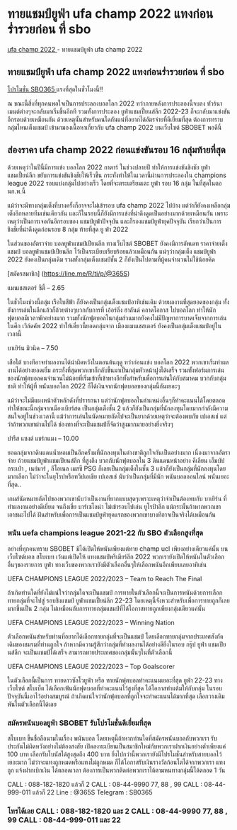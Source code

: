 # ทายแชมป์ยูฟ่า ufa champ 2022 แทงก่อนร่ำรวยก่อน ที่ sbo

[ ufa champ 2022 ]( https://sbobet.sbo365.com/ufa-champ-2022/ ) - ทายแชมป์ยูฟ่า ufa champ 2022

## ทายแชมป์ยูฟ่า ufa champ 2022 แทงก่อนร่ำรวยก่อน ที่ sbo

[โปรโมชั่น SBO365 ]( https://sbobet.sbo365.com/promotion_sbobet/) แรงที่สุดในชั่วโมงนี้!!

ณ ขณะนี้สิ่งที่ทุกคนพอใจเป็นการประลองบอลโลก 2022 ทว่าภายหลังการประลองนี้จบลง ทัวร์นาเมนต์ต่างๆจะกลับมาเริ่มขึ้นอีกที รวมทั้งการประลอง ยูฟ่าแชมเปี้ยนส์ลีก 2022-23 ก็จะกลับมาแข่งขันอีกรอบด้วยเหมือนกัน ด้วยเหตุนั้นสำหรับคนใดกันแน่ที่อยากได้อัตรจ่ายที่ดีเยี่ยมที่สุด ต้องการทราบกลุ่มไหนเต็งแชมป์ เข้ามามองเนื้อหาเกี่ยวกับ ufa champ 2022 บนเว็บไซต์ SBOBET พอดีนี่

## ส่องราคา ufa champ 2022 ก่อนแข่งขันรอบ 16 กลุ่มท้ายที่สุด

ด้วยเหตุว่าในปีนี้มีการแข่ง บอลโลก 2022 กาตาร์ ในช่วงปลายปี ทำให้การแข่งขันชิงชัย ยูฟ่า แชมเปี้ยน์ลีก ขยับการแข่งขันชิงชัยให้เร็วขึ้น กระทั่งทำให้ในเวลานี้ผ่านการประลองใน champions league 2022 รอบแบ่งกลุ่มไปอย่างเร็ว โดยที่จะตระเตรียมเตะ ยูฟ่า รอบ 16 กลุ่ม ในที่สุดในตอนก.พ.นี้

แม้ว่าจะมีทางกลุ่มเต็งที่บางครั้งก็อาจจะไม่เข้ารอบ ufa champ 2022 ไปบ้าง แต่ว่าก็ยังคงเหลือกลุ่มเต็งอีกหลายทีมเช่นเดียวกัน และก็ในรอบนี้ก็ยังมีการแข่งที่น่าดึงดูดเป็นอย่างมากด้วยเหมือนกัน เพราะเหตุว่าเป็นการเจอกันอีกรอบของ แชมป์ยูฟ่าปัจจุบัน และก็รองแชมป์ยูฟ่ายุคปัจจุบัน เรียกว่าเป็นการชิงชัยที่น่าดึงดูดก่อนรอบ 8 กลุ่ม ท้ายที่สุด ยู ฟ่า 2022

ในส่วนของอัตราจ่าย บอลยูฟ่าแชมป์เปียนลีก ทางเว็บไซต์ SBOBET ยังคงมีการอัพเดท ราคาจ่ายเต็งแชมป์ บอลยูฟ่าแชมป์เปียนลีก ไว้เป็นระเบียบเรียบร้อยแล้วเหมือนกัน แน่ๆว่ากลุ่มเต็ง แชมป์ยูฟ่า 2022 ยังคงเป็นกลุ่มเดิม รวมทั้งกลุ่มเต็งแชมป์ชั้น 2 ก็ยังเป็นไปตามที่ผู้คนจำนวนไม่ใช้น้อยคิด

[สมัครสมาชิก] (https://line.me/R/ti/p/@365S)

แมนเชสเตอร์ ซิตี้ – 2.65

ในชั่วโมงช่วงนี้กลุ่ม เรือใบสีฟ้า ก็ยังคงเป็นกลุ่มเต็งแชมป์อาทิเช่นเดิม ด้วยผลงานที่สุดยอดของกลุ่ม ทั้งยังการเล่นในลีกแล้วก็ถ้วยต่างๆบวกกับการที่ เอ้อร์ลิ่ง ฮาลันด์ คลาดโอกาส ไปบอลโลก ทำให้นักฟุตบอลมีเวลาพักอย่างมาก รวมทั้งนักฟุตบอลในกลุ่มส่วนมากยังคงไม่มีปัญหาการบาดเจ็บจากการเล่นในศึก เวิล์ดคัพ 2022 ทำให้เดี๋ยวนี้ยอดกลุ่มจาก เมืองแมนเชสเตอร์ ยังคงเป็นกลุ่มเต็งแชมป์อยู่ในเวลานี้

บาเยิร์น มิวนิค – 7.50

เสือใต้ บางทีอาจทำผลงานได้น่าผิดหวังในตอนต้นฤดู ทว่าก่อนแข่ง บอลโลก 2022 พวกเขาเริ่มทำผลงานได้อย่างยอดเยี่ม กระทั่งที่สุดพวกเขาก็กลับขึ้นมาเป็นกลุ่มหัวหน้าฝูงได้เสร็จ รวมทั้งฟอร์มการเล่นของนักฟุตบอลคนจำนวนไม่น้อยที่เริ่มเข้าที่เข้าทางอีกทั้งสำหรับเพื่อการเล่นให้กับสมาคม บวกกับกลุ่มชาติ ทำให้ผู้ที่ พนันบอลโลก 2022 ก็ได้เงินจากนักฟุตบอลของกลุ่มนี้กันเยอะๆ

แม้ว่าจะไม่มีแผงหน้าตัวหลักดังที่ปรารถนา แต่ว่านักฟุตบอลในตำแหน่งอื่นๆก็ทำคะแนนได้โดยตลอด ทำให้ขณะนี้กลุ่มจากเมืองเบียร์สด เป็นกลุ่มเต็งชั้น 2 แล้วก็ยังเป็นกลุ่มที่นักลงทุนโดยมากกำลังมีความสนใจอยู่ในช่วงเวลานี้ แม้ว่าการเล่นในนัดหมายถัดไปจะเป็นยากด้วยเหตุว่าจะต้องพบกับ เปเอสเช่ แต่ว่าถ้าพวกเขาผ่านไปได้ ช่องทางที่จะเป็นแชมป์ก็จัดว่าสูงมากมายอย่างยิ่งจริงๆ

ปารีส แซงต์ แชร์กแมง – 10.00

ยอดกลุ่มจากดินแดนน้ำหอมเป็นอีกครั้งมที่นักลงทุนในต่างชาติถูกใจกันเป็นอย่างมาก เนื่องมาจากอัตราจ่าย ถ้วยแชมป์ยูฟ่าแชมเปียนส์ลีก ที่สูงถึง บวกกับนักฟุตบอลใน 3 ดินแดนหน้าอย่าง คีเลียน เอ็มบัปกระเป๋า , เนย์มาร์ , ลีโอเนล เมสซี PSG ก็เลยเป็นกลุ่มเต็งในชั้น 3 แล้วก็ยังเป็นกลุ่มที่นักลงทุนโดยมากเลือก ไม่ว่าจะในยุโรปหรือทวีปเอเชีย เปเอสเช่ นับว่าเป็นกลุ่มที่มีนัก พนันบอลออนไลน์ พนันเยอะที่สุด..

เกมส์นัดหมายถัดไปของพวกเขานับว่าเป็นงานที่ยากแบบสุดๆเพราะเหตุว่าจำเป็นต้องพบกับ บาเยิร์น ที่ทำผลงานอย่างดีเยี่ยม จนถึงเขี่ย บาร์เซโลน่า ไม่เข้ารอบไปเล่น ยูโรป้าลีก แม้กระนั้นถ้าหากพวกเขาเอาชนะไปได้ ฝันสำหรับเพื่อการเป็นแชมป์ยูฟ่ายุคแรกของพวกเขาบางทีอาจเป็นจริงได้เหมือนกัน

### พนัน uefa champions league 2021-22 กับ SBO ตัวเลือกสูงที่สุด

อย่างที่ทุกคนทราบ SBOBET มิได้เปิดให้พนันเพียงแต่ทาย champ ucl เพียงอย่างเดียวแค่นั้น บนเว็บไซต์บอล สโบเบท เว้นแต่เปิดให้ แทงแชมป์พรีเมียร์ลีก 2022 พวกเรายังเปิดให้พนันในตัวเลือกอื่นๆของรายการ ยูฟ่า ทางเว็บของพวกเรายังมีตัวเลือกอื่นๆให้เลือกพนันอีกเพียบเลยอาทิเช่น

UEFA CHAMPIONS LEAGUE 2022/2023 – Team to Reach The Final

ถ้าเกิดท่านใดที่ยังไม่แน่ใจว่ากลุ่มใดจะเป็นแชมป์ การทายในตัวเลือกนี้จะเป็นการพนันด้วยการเลือกทายกลุ่มที่จะไปสู่ รอบชิงแชมป์ ยูฟ่าแชมเปี้ยน์ลีก 22-23 โดยเหตุนี้จังหวะสำหรับเพื่อการทายถูกก็เลยมากขึ้นเป็น 2 กลุ่ม ไม่เหมือนกับการทายกลุ่มแชมป์ที่ได้โอกาสทายถูกเพียงกลุ่มเดียวแค่นั้น

UEFA CHAMPIONS LEAGUE 2022/2023 – Winning Nation

ตัวเลือกพนันสำหรับท่านที่อยากได้เลือกทายกลุ่มที่จะเป็นแชมป์ โดยเลือกทายกลุ่มจากประเทศสังกัดเดิมของชมรมที่ท่านถูกใจ ถ้าหากมีความรู้สึกว่ากลุ่มที่ทำผลงานได้อย่างดียิ่งในรอบ กรุ๊ป ยูฟ่า แชมเปียนส์ลีก จะเป็นแชมป์ได้เสร็จ สามารถทายประเทศของกลุ่มนั้นๆในที่ตัวเลือกนี้

UEFA CHAMPIONS LEAGUE 2022/2023 – Top Goalscorer

ในตัวเลือกนี้เป็นการ ทายดาวซัลโวยูฟ่า หรือ ทายนักฟุตบอลทำคะแนนเยอะที่สุด ยูฟ่า 22-23 ทางเว็บไซต์ สโบเบ็ต ได้เลือกเฟ้นนักฟุตบอลที่ทำคะแนนไว้สูงที่สุด ได้โอกาสทำแต้มให้กับกลุ่ม ในรอบปัจจุบันนี้เอาไว้อย่างสมบูรณ์ ถ้าเกิดแน่ใจว่านักฟุตบอลที่ถูกใจจะทำคะแนนได้มากที่สุด เลือกวางเดิมพันในตัวเลือกนี้ได้เลย

### สมัครพนันบอลยูฟ่า SBOBET รับโปรโมชั่นดีเยี่ยมที่สุด

สโบเบท ขึ้นชื่อลือนามในเรื่อง พนันบอล โดยเหตุนี้ถ้าหากท่านใดที่สมัครพนันบอลกับพวกเรา รับประกันไม่ผิดหวังอย่างไม่ต้องสงสัย เปิดลงทะเบียนเป็นสมาชิกใหม่กับพวกเราฝากเงินอย่างต่ำเพียงแค่ 100 บาท เลือกรับโบนัสได้สูงสุดถึง 400 บาท ยิ่งไปกว่านี้พวกเรายังมีโปรโมชั่นสำหรับสายบอลไว้เยอะมาก ไม่ว่าจะแทงถูกหมดหรือแทงไม่ถูกหมด ก็ได้โอกาสรับเงินรางวัลก้อนโตได้จากพวกเรา แทงถูก แจ้งฝากเบิกเงิน ได้ตลอดเวลา ต้องการเป็นพวกติดต่อพวกเราได้ตามหนทางกลุ่มนี้ได้ตลอด 1 วัน

CALL : 088-182-1820 แล้วก็ 2
CALL : 08-44-9990 77, 88 , 99
CALL : 08-44-999-011 แล้วก็ 22
Line : @365S
Telegram : SB0365

### โทรได้เลย  CALL : 088-182-1820 และ 2 CALL : 08-44-9990 77, 88 , 99 CALL : 08-44-999-011 และ 22

